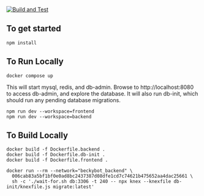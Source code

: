 [![Build and Test](https://github.com/abendigo/beckybot/actions/workflows/test.yml/badge.svg)](https://github.com/abendigo/beckybot/actions/workflows/test.yml)

## To get started

    npm install

## To Run Locally

    docker compose up

This will start mysql, redis, and db-admin. Browse to http://localhost:8080
to access db-admin, and explore the database. It will also run db-init,
which should run any pending database migrations.

    npm run dev --workspace=frontend
    npm run dev --workspace=backend

## To Build Locally

    docker build -f Dockerfile.backend .
    docker build -f Dockerfile.db-init .
    docker build -f Dockerfile.frontend .

    docker run --rm --network="beckybot_backend" \
      006cab83a5bf1bf0e0ad8bc2437387d08dfe1cd7c74621b475652aa4dac25661 \
      sh -c './wait-for.sh db:3306 -t 240 -- npx knex --knexfile db-init/knexfile.js migrate:latest'
